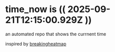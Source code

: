 # time_now is (( 2025-09-21T12:15:00.929Z ))

an automated repo that shows the currnent time

inspired by [breakingheatmap](https://github.com/breakingheatmap/breakingheatmap)